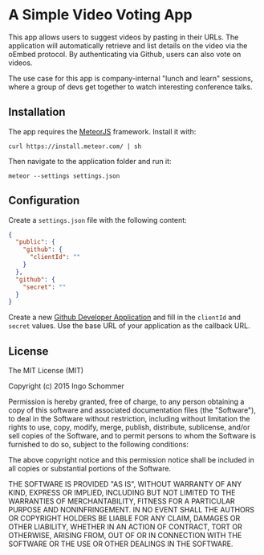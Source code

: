 # A Simple Video Voting App

This app allows users to suggest videos by pasting in their URLs.
The application will automatically retrieve and list details on the video
via the oEmbed protocol. By authenticating via Github, users can also vote on videos.

The use case for this app is company-internal "lunch and learn" sessions,
where a group of devs get together to watch interesting conference talks.

## Installation

The app requires the [MeteorJS](https://www.meteor.com/) framework. Install it with:

```
curl https://install.meteor.com/ | sh
```

Then navigate to the application folder and run it:

```
meteor --settings settings.json
```

## Configuration

Create a `settings.json` file with the following content:

```json
{
  "public": {
    "github": {
      "clientId": ""
    }
  },
  "github": {
    "secret": ""
  }
}
```

Create a new [Github Developer Application](https://github.com/settings/developers)
and fill in the `clientId` and `secret` values. Use the base URL of your application
as the callback URL.

## License

The MIT License (MIT)

Copyright (c) 2015 Ingo Schommer

Permission is hereby granted, free of charge, to any person obtaining a copy of
this software and associated documentation files (the "Software"), to deal in
the Software without restriction, including without limitation the rights to
use, copy, modify, merge, publish, distribute, sublicense, and/or sell copies of
the Software, and to permit persons to whom the Software is furnished to do so,
subject to the following conditions:

The above copyright notice and this permission notice shall be included in all
copies or substantial portions of the Software.

THE SOFTWARE IS PROVIDED "AS IS", WITHOUT WARRANTY OF ANY KIND, EXPRESS OR
IMPLIED, INCLUDING BUT NOT LIMITED TO THE WARRANTIES OF MERCHANTABILITY, FITNESS
FOR A PARTICULAR PURPOSE AND NONINFRINGEMENT. IN NO EVENT SHALL THE AUTHORS OR
COPYRIGHT HOLDERS BE LIABLE FOR ANY CLAIM, DAMAGES OR OTHER LIABILITY, WHETHER
IN AN ACTION OF CONTRACT, TORT OR OTHERWISE, ARISING FROM, OUT OF OR IN
CONNECTION WITH THE SOFTWARE OR THE USE OR OTHER DEALINGS IN THE SOFTWARE.
